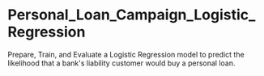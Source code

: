 # Personal_Loan_Campaign_Logistic_Regression
Prepare, Train, and Evaluate a Logistic Regression model to predict the likelihood that a bank's liability customer would buy a personal loan.

